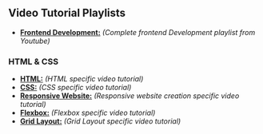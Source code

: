 ## Video Tutorial Playlists
 - **[Frontend Development:](https://www.youtube.com/playlist?list=PLillGF-RfqbZTASqIqdvm1R5mLrQq79CU)** *(Complete frontend Development playlist from Youtube)*

### HTML & CSS
- **[HTML:](https://www.youtube.com/watch?v=UB1O30fR-EE&list=PLillGF-RfqbZTASqIqdvm1R5mLrQq79CU&index=1)** *(HTML specific video tutorial)*
- **[CSS:](https://www.youtube.com/watch?v=yfoY53QXEnI&list=PLillGF-RfqbZTASqIqdvm1R5mLrQq79CU&index=2)** *(CSS specific video tutorial)*
- **[Responsive Website:](https://www.youtube.com/watch?v=Wm6CUkswsNw&list=PLillGF-RfqbZTASqIqdvm1R5mLrQq79CU&index=3)** *(Responsive website creation specific video tutorial)*
- **[Flexbox:](https://www.youtube.com/watch?v=JJSoEo8JSnc&list=PLillGF-RfqbZTASqIqdvm1R5mLrQq79CU&index=4)** *(Flexbox specific video tutorial)*
- **[Grid Layout:](https://www.youtube.com/watch?v=jV8B24rSN5o&list=PLillGF-RfqbZTASqIqdvm1R5mLrQq79CU&index=5)** *(Grid Layout specific video tutorial)*
